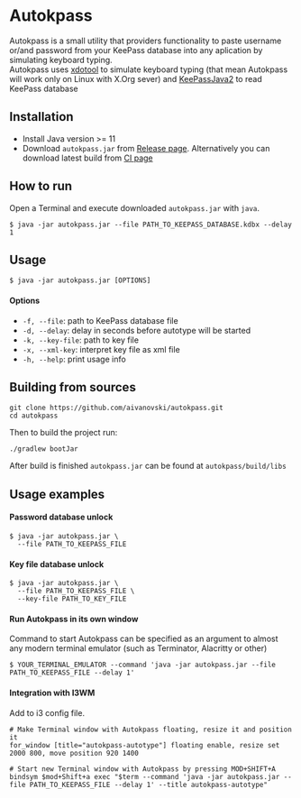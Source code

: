 # Autokpass
Autokpass is a small utility that providers functionality to paste username or/and password from your KeePass database into any aplication by simulating keyboard typing. </br>
Autokpass uses [xdotool](https://github.com/jordansissel/xdotool) to simulate keyboard typing (that mean Autokpass will work only on Linux with X.Org sever) and [KeePassJava2](https://github.com/jorabin/KeePassJava2) to read KeePass database

## Installation
- Install Java version >= 11
- Download `autokpass.jar` from [Release page](https://github.com/aivanovski/autokpass/releases). Alternatively you can download latest build from [CI page](https://github.com/aivanovski/autokpass/actions)

## How to run
Open a Terminal and execute downloaded `autokpass.jar` with `java`.
```
$ java -jar autokpass.jar --file PATH_TO_KEEPASS_DATABASE.kdbx --delay 1
```

## Usage
```
$ java -jar autokpass.jar [OPTIONS]
```

#### Options
- `-f, --file`: path to KeePass database file
- `-d, --delay`: delay in seconds before autotype will be started
- `-k, --key-file`: path to key file
- `-x, --xml-key`: interpret key file as xml file
- `-h, --help`: print usage info

## Building from sources
```
git clone https://github.com/aivanovski/autokpass.git
cd autokpass
```
Then to build the project run:
```
./gradlew bootJar
```
After build is finished `autokpass.jar` can be found at `autokpass/build/libs`

## Usage examples
#### Password database unlock
```
$ java -jar autokpass.jar \
  --file PATH_TO_KEEPASS_FILE
```

#### Key file database unlock
```
$ java -jar autokpass.jar \
  --file PATH_TO_KEEPASS_FILE \
  --key-file PATH_TO_KEY_FILE
```

#### Run Autokpass in its own window
Command to start Autokpass can be specified as an argument to almost any modern terminal emulator (such as Terminator, Alacritty or other)
```
$ YOUR_TERMINAL_EMULATOR --command 'java -jar autokpass.jar --file PATH_TO_KEEPASS_FILE --delay 1'
```

#### Integration with I3WM
Add to i3 config file.
```
# Make Terminal window with Autokpass floating, resize it and position it
for_window [title="autokpass-autotype"] floating enable, resize set 2000 800, move position 920 1400

# Start new Terminal window with Autokpass by pressing MOD+SHIFT+A
bindsym $mod+Shift+a exec "$term --command 'java -jar autokpass.jar --file PATH_TO_KEEPASS_FILE --delay 1' --title autokpass-autotype"
```
